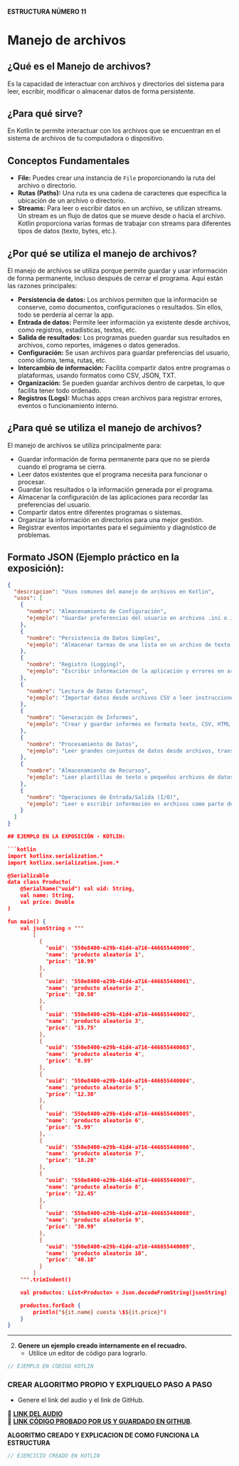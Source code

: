 #### ESTRUCTURA NÚMERO 11
# Manejo de archivos

## ¿Qué es el Manejo de archivos?

Es la capacidad de interactuar con archivos y directorios del sistema para leer, escribir, modificar o almacenar datos de forma persistente.

## ¿Para qué sirve?

En Kotlin te permite interactuar con los archivos que se encuentran en el sistema de archivos de tu computadora o dispositivo.

## Conceptos Fundamentales

* **File:** Puedes crear una instancia de `File` proporcionando la ruta del archivo o directorio.
* **Rutas (Paths):** Una ruta es una cadena de caracteres que especifica la ubicación de un archivo o directorio.
* **Streams:** Para leer o escribir datos en un archivo, se utilizan streams. Un stream es un flujo de datos que se mueve desde o hacia el archivo. Kotlin proporciona varias formas de trabajar con streams para diferentes tipos de datos (texto, bytes, etc.).

## ¿Por qué se utiliza el manejo de archivos?

El manejo de archivos se utiliza porque permite guardar y usar información de forma permanente, incluso después de cerrar el programa. Aquí están las razones principales:

* **Persistencia de datos:** Los archivos permiten que la información se conserve, como documentos, configuraciones o resultados. Sin ellos, todo se perdería al cerrar la app.
* **Entrada de datos:** Permite leer información ya existente desde archivos, como registros, estadísticas, textos, etc.
* **Salida de resultados:** Los programas pueden guardar sus resultados en archivos, como reportes, imágenes o datos generados.
* **Configuración:** Se usan archivos para guardar preferencias del usuario, como idioma, tema, rutas, etc.
* **Intercambio de información:** Facilita compartir datos entre programas o plataformas, usando formatos como CSV, JSON, TXT.
* **Organización:** Se pueden guardar archivos dentro de carpetas, lo que facilita tener todo ordenado.
* **Registros (Logs):** Muchas apps crean archivos para registrar errores, eventos o funcionamiento interno.

## ¿Para qué se utiliza el manejo de archivos?

El manejo de archivos se utiliza principalmente para:

* Guardar información de forma permanente para que no se pierda cuando el programa se cierra.
* Leer datos existentes que el programa necesita para funcionar o procesar.
* Guardar los resultados o la información generada por el programa.
* Almacenar la configuración de las aplicaciones para recordar las preferencias del usuario.
* Compartir datos entre diferentes programas o sistemas.
* Organizar la información en directorios para una mejor gestión.
* Registrar eventos importantes para el seguimiento y diagnóstico de problemas.

## Formato JSON (Ejemplo práctico en la exposición):

```json
{
  "descripcion": "Usos comunes del manejo de archivos en Kotlin",
  "usos": [
    {
      "nombre": "Almacenamiento de Configuración",
      "ejemplo": "Guardar preferencias del usuario en archivos .ini o JSON."
    },
    {
      "nombre": "Persistencia de Datos Simples",
      "ejemplo": "Almacenar tareas de una lista en un archivo de texto o JSON."
    },
    {
      "nombre": "Registro (Logging)",
      "ejemplo": "Escribir información de la aplicación y errores en archivos .log."
    },
    {
      "nombre": "Lectura de Datos Externos",
      "ejemplo": "Importar datos desde archivos CSV o leer instrucciones desde archivos de texto."
    },
    {
      "nombre": "Generación de Informes",
      "ejemplo": "Crear y guardar informes en formato texto, CSV, HTML o PDF."
    },
    {
      "nombre": "Procesamiento de Datos",
      "ejemplo": "Leer grandes conjuntos de datos desde archivos, transformarlos y guardar los resultados."
    },
    {
      "nombre": "Almacenamiento de Recursos",
      "ejemplo": "Leer plantillas de texto o pequeños archivos de datos desde el sistema de archivos."
    },
    {
      "nombre": "Operaciones de Entrada/Salida (I/O)",
      "ejemplo": "Leer o escribir información en archivos como parte del flujo de un programa."
    }
  ]
}

## EJEMPLO EN LA EXPOSICIÓN - KOTLIN:

```kotlin
import kotlinx.serialization.*
import kotlinx.serialization.json.*

@Serializable
data class Producto(
    @SerialName("uuid") val uid: String,
    val name: String,
    val price: Double
)

fun main() {
    val jsonString = """
        [
          {
            "uuid": "550e8400-e29b-41d4-a716-446655440000",
            "name": "producto aleatorio 1",
            "price": "10.99"
          },
          {
            "uuid": "550e8400-e29b-41d4-a716-446655440001",
            "name": "producto aleatorio 2",
            "price": "20.50"
          },
          {
            "uuid": "550e8400-e29b-41d4-a716-446655440002",
            "name": "producto aleatorio 3",
            "price": "15.75"
          },
          {
            "uuid": "550e8400-e29b-41d4-a716-446655440003",
            "name": "producto aleatorio 4",
            "price": "8.99"
          },
          {
            "uuid": "550e8400-e29b-41d4-a716-446655440004",
            "name": "producto aleatorio 5",
            "price": "12.30"
          },
          {
            "uuid": "550e8400-e29b-41d4-a716-446655440005",
            "name": "producto aleatorio 6",
            "price": "5.99"
          },
          {
            "uuid": "550e8400-e29b-41d4-a716-446655440006",
            "name": "producto aleatorio 7",
            "price": "18.20"
          },
          {
            "uuid": "550e8400-e29b-41d4-a716-446655440007",
            "name": "producto aleatorio 8",
            "price": "22.45"
          },
          {
            "uuid": "550e8400-e29b-41d4-a716-446655440008",
            "name": "producto aleatorio 9",
            "price": "30.99"
          },
          {
            "uuid": "550e8400-e29b-41d4-a716-446655440009",
            "name": "producto aleatorio 10",
            "price": "40.10"
          }
        ]
    """.trimIndent()

    val productos: List<Producto> = Json.decodeFromString(jsonString)

    productos.forEach {
        println("${it.name} cuesta \$${it.price}")
    }
}
```
---
   
2. **Genere un ejemplo creado internamente en el recuadro.**
   - Utilice un editor de código para lograrlo.
     
```kotlin
// EJEMPLO EN CÓDIGO KOTLIN

```

### CREAR ALGORITMO PROPIO Y EXPLIQUELO PASO A PASO 
- Genere el link del audio y el link de GitHub.  

🔗 **[LINK DEL AUDIO]()**  
🔗 **[LINK CÓDIGO PROBADO POR US Y GUARDADO EN GITHUB]()**.

**ALGORITMO CREADO Y EXPLICACION DE COMO FUNCIONA LA ESTRUCTURA**
```kotlin
// EJERCICIO CREADO EN KOTLIN

```
